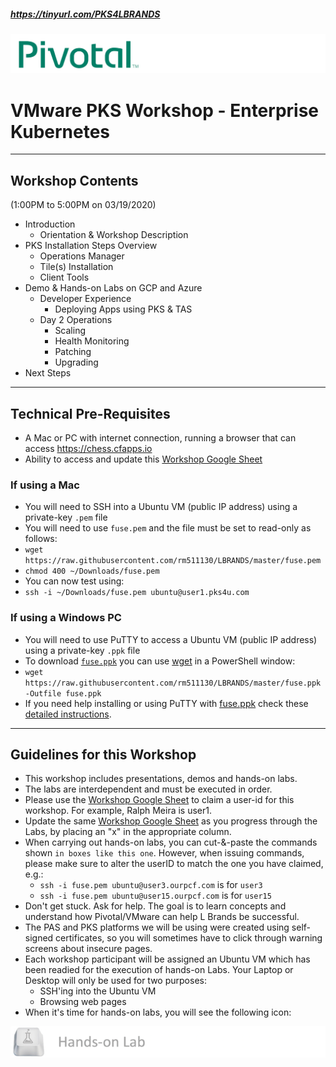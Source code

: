 ##### https://tinyurl.com/PKS4LBRANDS

![](./images//Pivotal.png)

# VMware PKS Workshop - Enterprise Kubernetes 
------------------------------------------------------------
## Workshop Contents
(1:00PM to 5:00PM on 03/19/2020)

- Introduction
     - Orientation & Workshop Description
-  PKS Installation Steps Overview
     - Operations Manager
     - Tile(s) Installation
     - Client Tools
- Demo & Hands-on Labs on GCP and Azure
     - Developer Experience
        - Deploying Apps using PKS & TAS
     - Day 2 Operations
        - Scaling
        - Health Monitoring
        - Patching
        - Upgrading
- Next Steps
-----------------------------------------------------
## Technical Pre-Requisites
- A Mac or PC with internet connection, running a browser that can access https://chess.cfapps.io
- Ability to access and update this [Workshop Google Sheet](https://docs.google.com/spreadsheets/d/17AG0H2_zJNXWIP8ZOsXjjlPCPKwhskRTg5bgkRR4maI)

### If using a Mac
- You will need to SSH into a Ubuntu VM (public IP address) using a private-key `.pem` file
- You will need to use `fuse.pem` and the file must be set to read-only as follows:
- `wget https://raw.githubusercontent.com/rm511130/LBRANDS/master/fuse.pem`
- `chmod 400 ~/Downloads/fuse.pem`
- You can now test using:
- `ssh -i ~/Downloads/fuse.pem ubuntu@user1.pks4u.com`
  
### If using a Windows PC
- You will need to use PuTTY to access a Ubuntu VM (public IP address) using a private-key `.ppk` file
- To download [`fuse.ppk`](https://raw.githubusercontent.com/rm511130/LBRANDS/master/fuse.ppk) you can use [wget](http://gnuwin32.sourceforge.net/packages/wget.htm) in a PowerShell window:
- `wget https://raw.githubusercontent.com/rm511130/LBRANDS/master/fuse.ppk -Outfile fuse.ppk`
- If you need help installing or using PuTTY with [fuse.ppk](https://raw.github.com/rm511130/LBRANDS/blob/master/fuse.ppk) check these [detailed instructions](https://github.com/rm511130/LBRANDS/blob/master/PuTTY_and_SSH.md).
  
-----------------------------------------------------

## Guidelines for this Workshop
- This workshop includes presentations, demos and hands-on labs. 
- The labs are interdependent and must be executed in order.
- Please use the [Workshop Google Sheet](https://docs.google.com/spreadsheets/d/17AG0H2_zJNXWIP8ZOsXjjlPCPKwhskRTg5bgkRR4maI) to claim a user-id for this workshop. For example, Ralph Meira is user1.
- Update the same [Workshop Google Sheet](https://docs.google.com/spreadsheets/d/17AG0H2_zJNXWIP8ZOsXjjlPCPKwhskRTg5bgkRR4maI) as you progress through the Labs, by placing an "x" in the appropriate column.
- When carrying out hands-on labs, you can cut-&-paste the commands shown `in boxes like this one`. However, when issuing commands, please make sure to alter the userID to match the one you have claimed, e.g.:
  - `ssh -i fuse.pem ubuntu@user3.ourpcf.com` is for `user3` 
  - `ssh -i fuse.pem ubuntu@user15.ourpcf.com` is for `user15`
- Don't get stuck. Ask for help. The goal is to learn concepts and understand how Pivotal/VMware can help L Brands be successful.
- The PAS and PKS platforms we will be using were created using self-signed certificates, so you will sometimes have to click through warning screens about insecure pages.
- Each workshop participant will be assigned an Ubuntu VM which has been readied for the execution of hands-on Labs. Your Laptop or Desktop will only be used for two purposes: 
     - SSH'ing into the Ubuntu VM 
     - Browsing web pages
- When it's time for hands-on labs, you will see the following icon:
     
![](./images/lab.png)
